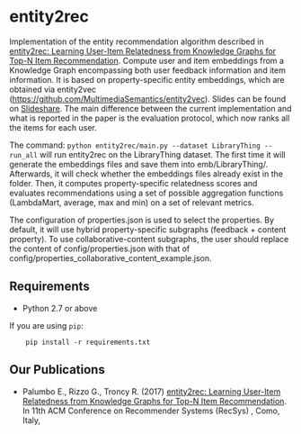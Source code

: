 # entity2rec

Implementation of the entity recommendation algorithm described in [entity2rec: Learning User-Item Relatedness from Knowledge Graphs for Top-N Item Recommendation](https://enricopal.github.io/enricopal.github.io/publications/entity2rec.pdf). Compute user and item embeddings from a Knowledge Graph encompassing both user feedback information and item information. It is based on property-specific entity embeddings, which are obtained via entity2vec (https://github.com/MultimediaSemantics/entity2vec). Slides can be found on [Slideshare]( https://www.slideshare.net/EnricoPalumbo2/entity2rec-recsys). 
The main difference between the current implementation and what is reported in the paper is the evaluation protocol, which now ranks all the items for each user.

The command:
`python entity2rec/main.py --dataset LibraryThing --run_all`
will run entity2rec on the LibraryThing dataset. The first time it will generate the embeddings files and save them into emb/LibraryThing/. Afterwards, it will check whether the embeddings files already exist in the folder. Then, it computes property-specific relatedness scores and evaluates recommendations using a set of possible aggregation functions (LambdaMart, average, max and min) on a set of relevant metrics.

The configuration of properties.json is used to select the properties. By default, it will use hybrid property-specific subgraphs (feedback + content property). To use collaborative-content subgraphs, the user should replace the content of config/properties.json with that of config/properties_collaborative_content_example.json.

## Requirements

- Python 2.7 or above

If you are using `pip`:

        pip install -r requirements.txt

## Our Publications

* Palumbo E., Rizzo G., Troncy R. (2017) [entity2rec: Learning User-Item Relatedness from Knowledge Graphs for Top-N Item Recommendation](https://enricopal.github.io/enricopal.github.io/publications/entity2rec.pdf). In 11th ACM Conference on Recommender Systems (RecSys) , Como, Italy, 

